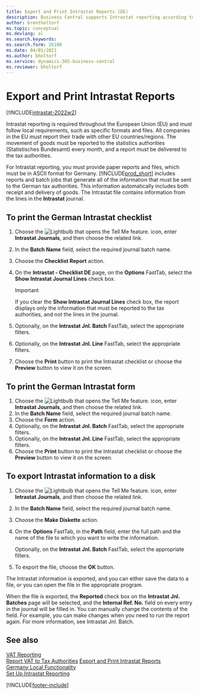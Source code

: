 ```yaml
---
title: Export and Print Intrastat Reports (DE)
description: Business Central supports Intrastat reporting according to German requirements. You can meet the requirement to report your trade with other EU countries/regions.
author: brentholtorf 
ms.topic: conceptual
ms.devlang: al
ms.search.keywords:
ms.search.form: 26100
ms.date: 04/01/2021
ms.author: bholtorf
ms.service: dynamics-365-business-central
ms.reviewer: bholtorf
---
```

# Export and Print Intrastat Reports

[!INCLUDE[intrastat-2022w2](../../includes/intrastat-2022w2.md)]

Intrastat reporting is required throughout the European Union (EU) and must follow local requirements, such as specific formats and files. All companies in the EU must report their trade with other EU countries/regions. The movement of goods must be reported to the statistics authorities (Statistisches Bundesamt) every month, and a report must be delivered to the tax authorities.  

For Intrastat reporting, you must provide paper reports and files, which must be in ASCII format for Germany. [!INCLUDE[prod_short](../../includes/prod_short.md)] includes reports and batch jobs that generate all of the information that must be sent to the German tax authorities. This information automatically includes both receipt and delivery of goods. The Intrastat file contains information from the lines in the **Intrastat** journal.  

## To print the German Intrastat checklist  

1. Choose the ![Lightbulb that opens the Tell Me feature.](../../media/ui-search/search_small.png "Tell me what you want to do") icon, enter **Intrastat Journals**, and then choose the related link.  
2. In the **Batch Name** field, select the required journal batch name.
3. Choose the **Checklist Report** action.  
4. On the **Intrastat - Checklist DE** page, on the **Options** FastTab, select the **Show Intrastat Journal Lines** check box.  

    > [!IMPORTANT]  
    >  If you clear the **Show Intrastat Journal Lines** check box, the report displays only the information that must be reported to the tax authorities, and not the lines in the journal.  

5. Optionally, on the **Intrastat Jnl. Batch** FastTab, select the appropriate filters.  
6. Optionally, on the **Intrastat Jnl. Line** FastTab, select the appropriate filters.  
7. Choose the **Print** button to print the Intrastat checklist or choose the **Preview** button to view it on the screen.  

## To print the German Intrastat form  

1. Choose the ![Lightbulb that opens the Tell Me feature.](../../media/ui-search/search_small.png "Tell me what you want to do") icon, enter **Intrastat Journals**, and then choose the related link.  
2. In the **Batch Name** field, select the required journal batch name.  
3. Choose the **Form** action.  
4. Optionally, on the **Intrastat Jnl. Batch** FastTab, select the appropriate filters.  
5. Optionally, on the **Intrastat Jnl. Line** FastTab, select the appropriate filters.  
6. Choose the **Print** button to print the Intrastat checklist or choose the **Preview** button to view it on the screen.  

## To export Intrastat information to a disk  

1. Choose the ![Lightbulb that opens the Tell Me feature.](../../media/ui-search/search_small.png "Tell me what you want to do") icon, enter **Intrastat Journals**, and then choose the related link.  
2. In the **Batch Name** field, select the required journal batch name.  
3. Choose the **Make Diskette** action.  
4. On the **Options** FastTab, in the **Path** field, enter the full path and the name of the file to which you want to write the information.  

    Optionally, on the **Intrastat Jnl. Batch** FastTab, select the appropriate filters.  

5. To export the file, choose the **OK** button.  

The Intrastat information is exported, and you can either save the data to a file, or you can open the file in the appropriate program.  

When the file is exported, the **Reported** check box on the **Intrastat Jnl. Batches** page will be selected, and the **Internal Ref. No.** field on every entry in the journal will be filled in. You can manually change the contents of the field. For example, you can make changes when you need to run the report again. For more information, see Intrastat Jnl. Batch.  

## See also

[VAT Reporting](vat-reporting.md)  
[Report VAT to Tax Authorities](../../finance-how-report-vat.md)
[Export and Print Intrastat Reports](how-to-export-and-print-intrastat-reports.md)  
[Germany Local Functionality](germany-local-functionality.md)  
[Set Up Intrastat Reporting](../../finance-how-setup-report-intrastat.md)  

[!INCLUDE[footer-include](../../includes/footer-banner.md)]
